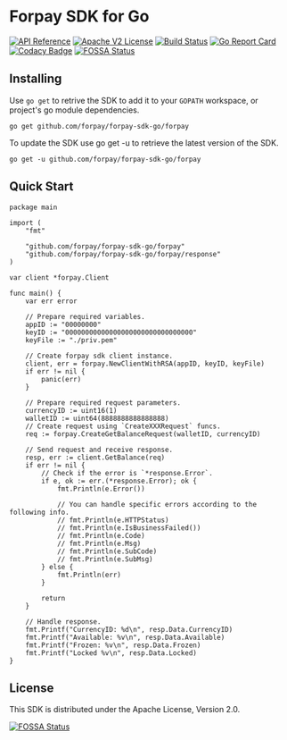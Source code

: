 # Forpay SDK for Go

[![API Reference](https://img.shields.io/badge/api-reference-blue.svg)](https://api.forpay.pro/docs/overview)
[![Apache V2 License](https://img.shields.io/badge/license-Apache%20V2-blue.svg)](https://github.com/forpay/forpay-sdk-go/blob/master/LICENSE)
[![Build Status](https://travis-ci.org/forpay/forpay-sdk-go.svg?branch=master)](https://travis-ci.org/github/forpay/forpay-sdk-go)
[![Go Report Card](https://goreportcard.com/badge/github.com/forpay/forpay-sdk-go)](https://goreportcard.com/badge/github.com/forpay/forpay-sdk-go)
[![Codacy Badge](https://api.codacy.com/project/badge/Grade/4a6b410411514f90a8734635b7c39a15)](https://www.codacy.com/gh/forpay/forpay-sdk-go?utm_source=github.com&amp;utm_medium=referral&amp;utm_content=forpay/forpay-sdk-go&amp;utm_campaign=Badge_Grade)
[![FOSSA Status](https://app.fossa.com/api/projects/git%2Bgithub.com%2Fforpay%2Fforpay-sdk-go.svg?type=shield)](https://app.fossa.com/projects/git%2Bgithub.com%2Fforpay%2Fforpay-sdk-go?ref=badge_shield)

## Installing

Use `go get` to retrive the SDK to add it to your `GOPATH` workspace, or project's go module dependencies.

```
go get github.com/forpay/forpay-sdk-go/forpay
```

To update the SDK use go get -u to retrieve the latest version of the SDK.

```
go get -u github.com/forpay/forpay-sdk-go/forpay
```

## Quick Start

``` golang
package main

import (
    "fmt"

    "github.com/forpay/forpay-sdk-go/forpay"
    "github.com/forpay/forpay-sdk-go/forpay/response"
)

var client *forpay.Client

func main() {
    var err error

    // Prepare required variables.
    appID := "00000000"
    keyID := "00000000000000000000000000000000"
    keyFile := "./priv.pem"

    // Create forpay sdk client instance.
    client, err = forpay.NewClientWithRSA(appID, keyID, keyFile)
    if err != nil {
        panic(err)
    }

    // Prepare required request parameters.
    currencyID := uint16(1)
    walletID := uint64(8888888888888888)
    // Create request using `CreateXXXRequest` funcs.
    req := forpay.CreateGetBalanceRequest(walletID, currencyID)

    // Send request and receive response.
    resp, err := client.GetBalance(req)
    if err != nil {
        // Check if the error is `*response.Error`.
        if e, ok := err.(*response.Error); ok {
            fmt.Println(e.Error())

            // You can handle specific errors according to the following info.
            // fmt.Println(e.HTTPStatus)
            // fmt.Println(e.IsBusinessFailed())
            // fmt.Println(e.Code)
            // fmt.Println(e.Msg)
            // fmt.Println(e.SubCode)
            // fmt.Println(e.SubMsg)
        } else {
            fmt.Println(err)
        }

        return
    }

    // Handle response.
    fmt.Printf("CurrencyID: %d\n", resp.Data.CurrencyID)
    fmt.Printf("Available: %v\n", resp.Data.Available)
    fmt.Printf("Frozen: %v\n", resp.Data.Frozen)
    fmt.Printf("Locked %v\n", resp.Data.Locked)
}
```

## License

This SDK is distributed under the Apache License, Version 2.0.

[![FOSSA Status](https://app.fossa.com/api/projects/git%2Bgithub.com%2Fforpay%2Fforpay-sdk-go.svg?type=large)](https://app.fossa.com/projects/git%2Bgithub.com%2Fforpay%2Fforpay-sdk-go?ref=badge_large)